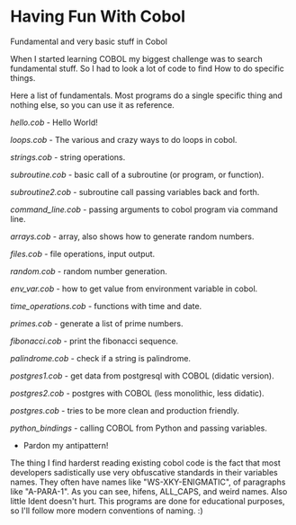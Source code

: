 # Having Fun With Cobol
Fundamental and very basic stuff in Cobol

When I started learning COBOL my biggest challenge was to search fundamental stuff. So I had to look a lot of code to find How to do specific things.

Here a list of fundamentals. Most programs do a single specific thing and nothing else, so you can use it as reference.

*hello.cob* - Hello World!

*loops.cob* - The various and crazy ways to do loops in cobol.

*strings.cob* - string operations.

*subroutine.cob* - basic call of a subroutine (or program, or function).

*subroutine2.cob* - subroutine call passing variables back and forth.

*command_line.cob* - passing arguments to cobol program via command line.

*arrays.cob* - array, also shows how to generate random numbers.

*files.cob* - file operations, input output.

*random.cob* - random number generation.

*env_var.cob* - how to get value from environment variable in cobol.

*time_operations.cob* - functions with time and date.

*primes.cob* - generate a list of prime numbers.

*fibonacci.cob* - print the fibonacci sequence.

*palindrome.cob* - check if a string is palindrome.

*postgres1.cob* - get data from postgresql with COBOL (didatic version).

*postgres2.cob* - postgres with COBOL (less monolithic, less didatic).

*postgres.cob* - tries to be more clean and production friendly.

*python_bindings* - calling COBOL from Python and passing variables.

- Pardon my antipattern!

The thing I find harderst reading existing cobol code is the fact that most developers sadistically use very obfuscative standards in their variables names. They often have names like "WS-XKY-ENIGMATIC", of paragraphs like "A-PARA-1". As you can see, hifens, ALL_CAPS, and weird names. Also little Ident doesn't hurt.
This programs are done for educational purposes, so I'll follow more modern conventions of naming. :)
